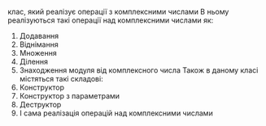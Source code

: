клас, який реалізує операції з комплексними числами
В ньому реалізуються такі операції над комплексними числами як:
1) Додавання
2) Віднімання
3) Множення
4) Ділення
5) Знаходження модуля від комплексного числа
Також в даному класі містяться такі складові:
1) Конструктор
2) Конструктор з параметрами
3) Деструктор
4) І сама реалізація операцій над комплексними числами
